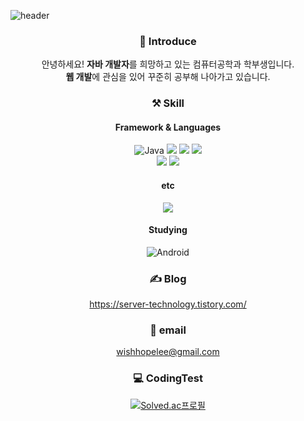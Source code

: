 ![header](https://capsule-render.vercel.app/api?type=slice&color=auto&height=300&section=header&text=w1shope&fontColor=ffffff&fontSize=90&fontAlign=75&fontAlignY=35)

<div align="center">

### 🙌 Introduce  
안녕하세요! **자바 개발자**를 희망하고 있는 컴퓨터공학과 학부생입니다.    
**웹 개발**에 관심을 있어 꾸준히 공부해 나아가고 있습니다.

### ⚒️ Skill 
#### Framework & Languages
![Java](https://img.shields.io/badge/java-%23ED8B00.svg?style=for-the-badge&logo=openjdk&logoColor=white) <img src="https://img.shields.io/badge/JavaScript-F7DF1E?style=for-the-badge&logo=JavaScript&logoColor=white"> <img src="https://img.shields.io/badge/python-3776AB?style=for-the-badge&logo=Python&logoColor=white"> <img src="https://img.shields.io/badge/Kotlin-7F52FF?style=for-the-badge&logo=Kotlin&logoColor=white">  
<img src="https://img.shields.io/badge/Spring-6DB33F?style=for-the-badge&logo=Spring&logoColor=white"> <img src="https://img.shields.io/badge/MySQL-4479A1?style=for-the-badge&logo=MySQL&logoColor=white">

#### etc
<img src="https://img.shields.io/badge/Git-F05032?style=for-the-badge&logo=Git&logoColor=white">

#### Studying
![Android](https://img.shields.io/badge/Android-3DDC84?style=for-the-badge&logo=android&logoColor=white)

### ✍️ Blog
https://server-technology.tistory.com/

### 📧 email  
wishhopelee@gmail.com

### 💻 CodingTest
[![Solved.ac프로필](http://mazassumnida.wtf/api/v2/generate_badge?boj=wishhope)](https://solved.ac/wishhope)
</div>
